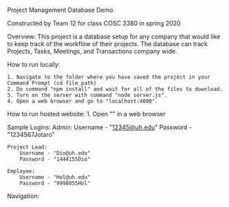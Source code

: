 Project Management Database Demo

Constructed by Team 12 for class COSC 3380 in spring 2020

Overview:
		This project is a database setup for any company that would like to keep track of the workflow of their
	projects. The database can track Projects, Tasks, Meetings, and Transactions company wide.
	
How to run locally:

	1. Navigate to the folder where you have saved the project in your Command Prompt (cd file_path)
	2. Do command "npm install" and wait for all of the files to download.
	3. Turn on the server with command "node server.js".
	4. Open a web browser and go to "localhost:4000".
	
How to run hosted website:
	1. Open "" in a web browser
	
Sample Logins:
	Admin:
		Username - "12345@uh.edu"
		Password - "1234567Jotaro"
		
	Project Lead: 
		Username - "Dio@uh.edu"
		Password - "1444155Dio"
		
	Employee: 
		Username - "Hol@uh.edu"
		Password - "9998855Hol"
		
Navigation: